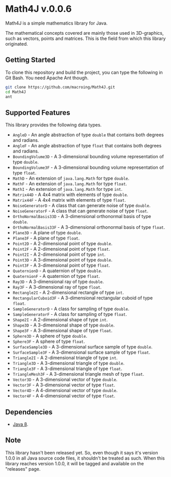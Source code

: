 Math4J v.0.0.6
==============
Math4J is a simple mathematics library for Java.

The mathematical concepts covered are mainly those used in 3D-graphics, such as vectors, points and matrices. This is the field from which this library originated.

Getting Started
---------------
To clone this repository and build the project, you can type the following in Git Bash. You need Apache Ant though.
```bash
git clone https://github.com/macroing/Math4J.git
cd Math4J
ant
```

Supported Features
------------------
This library provides the following data types.

* `AngleD` - An angle abstraction of type `double` that contains both degrees and radians.
* `AngleF` - An angle abstraction of type `float` that contains both degrees and radians.
* `BoundingVolume3D` - A 3-dimensional bounding volume representation of type `double`.
* `BoundingVolume3F` - A 3-dimensional bounding volume representation of type `float`.
* `MathD` - An extension of `java.lang.Math` for type `double`.
* `MathF` - An extension of `java.lang.Math` for type `float`.
* `MathI` - An extension of `java.lang.Math` for type `int`.
* `Matrix44D` - A 4x4 matrix with elements of type `double`.
* `Matrix44F` - A 4x4 matrix with elements of type `float`.
* `NoiseGeneratorD` - A class that can generate noise of type `double`.
* `NoiseGeneratorF` - A class that can generate noise of type `float`.
* `OrthoNormalBasis33D` - A 3-dimensional orthonormal basis of type `double`.
* `OrthoNormalBasis33F` - A 3-dimensional orthonormal basis of type `float`.
* `Plane3D` - A plane of type `double`.
* `Plane3F` - A plane of type `float`.
* `Point2D` - A 2-dimensional point of type `double`.
* `Point2F` - A 2-dimensional point of type `float`.
* `Point2I` - A 2-dimensional point of type `int`.
* `Point3D` - A 3-dimensional point of type `double`.
* `Point3F` - A 3-dimensional point of type `float`.
* `QuaternionD` - A quaternion of type `double`.
* `QuaternionF` - A quaternion of type `float`.
* `Ray3D` - A 3-dimensional ray of type `double`.
* `Ray3F` - A 3-dimensional ray of type `float`.
* `Rectangle2I` - A 2-dimensional rectangle of type `int`.
* `RectangularCuboid3F` - A 3-dimensional rectangular cuboid of type `float`.
* `SampleGeneratorD` - A class for sampling of type `double`.
* `SampleGeneratorF` - A class for sampling of type `float`.
* `Shape2I` - A 2-dimensional shape of type `int`.
* `Shape3D` - A 3-dimensional shape of type `double`.
* `Shape3F` - A 3-dimensional shape of type `float`.
* `Sphere3D` - A sphere of type `double`.
* `Sphere3F` - A sphere of type `float`.
* `SurfaceSample3D` - A 3-dimensional surface sample of type `double`.
* `SurfaceSample3F` - A 3-dimensional surface sample of type `float`.
* `Triangle2I` - A 2-dimensional triangle of type `int`.
* `Triangle3D` - A 3-dimensional triangle of type `double`.
* `Triangle3F` - A 3-dimensional triangle of type `float`.
* `TriangleMesh3F` - A 3-dimensional triangle mesh of type `float`.
* `Vector3D` - A 3-dimensional vector of type `double`.
* `Vector3F` - A 3-dimensional vector of type `float`.
* `Vector4D` - A 4-dimensional vector of type `double`.
* `Vector4F` - A 4-dimensional vector of type `float`.

Dependencies
------------
 - [Java 8](http://www.java.com).

Note
----
This library hasn't been released yet. So, even though it says it's version 1.0.0 in all Java source code files, it shouldn't be treated as such. When this library reaches version 1.0.0, it will be tagged and available on the "releases" page.